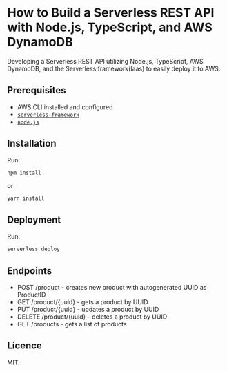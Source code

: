 # How to Build a Serverless REST API with Node.js, TypeScript, and AWS DynamoDB
Developing a Serverless REST API utilizing Node.js, TypeScript, AWS DynamoDB, and the Serverless framework(Iaas) to easily deploy it to AWS.

## Prerequisites

- AWS CLI installed and configured
- [`serverless-framework`](https://github.com/serverless/serverless)
- [`node.js`](https://nodejs.org)

## Installation

Run:

```bash
npm install
```

or

```
yarn install
```

## Deployment

Run:

```bash
serverless deploy
```

## Endpoints

- POST /product - creates new product with autogenerated UUID as ProductID
- GET /product/{uuid} - gets a product by UUID
- PUT /product/{uuid} - updates a product by UUID
- DELETE /product/{uuid} - deletes a product by UUID
- GET /products - gets a list of products

## Licence

MIT.